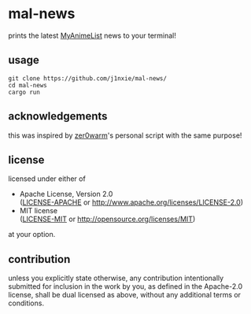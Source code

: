 # mal-news

prints the latest [MyAnimeList](https://myanimelist.net/) news to your terminal!

## usage

```
git clone https://github.com/j1nxie/mal-news/
cd mal-news
cargo run
```

## acknowledgements

this was inspired by [zer0warm](https://github.com/zer0warm/)'s personal script with the same purpose!

## license

licensed under either of

*   Apache License, Version 2.0  
    ([LICENSE-APACHE](LICENSE-APACHE) or http://www.apache.org/licenses/LICENSE-2.0)
*   MIT license  
    ([LICENSE-MIT](LICENSE-MIT) or http://opensource.org/licenses/MIT)

at your option.

## contribution

unless you explicitly state otherwise, any contribution intentionally submitted
for inclusion in the work by you, as defined in the Apache-2.0 license, shall be
dual licensed as above, without any additional terms or conditions.
